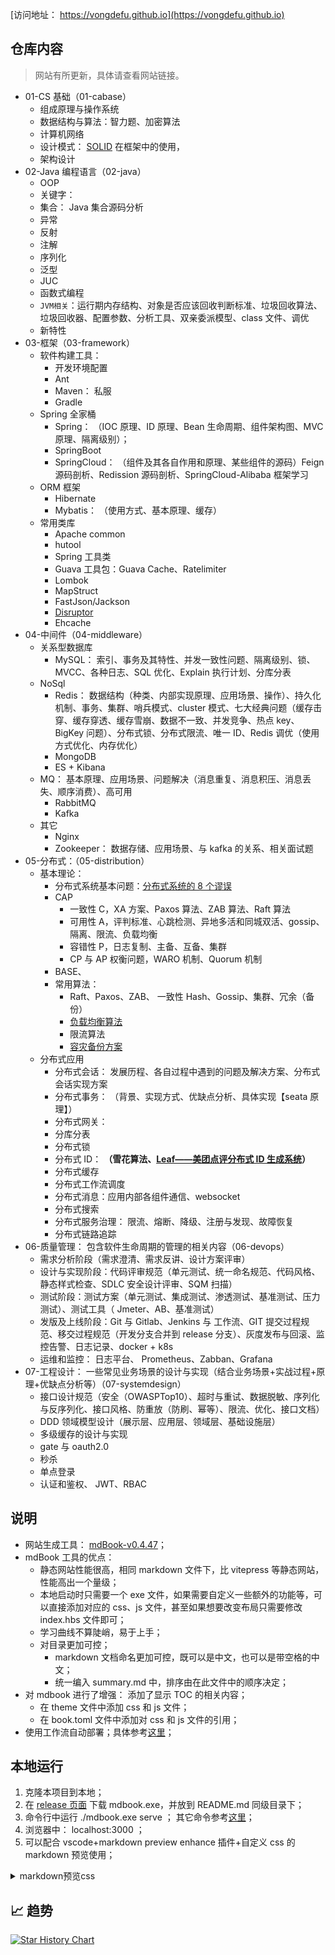 [访问地址： https://vongdefu.github.io](https://vongdefu.github.io)

## 仓库内容

> 网站有所更新，具体请查看网站链接。

- 01-CS 基础（01-cabase）
  - 组成原理与操作系统
  - 数据结构与算法：智力题、加密算法
  - 计算机网络
  - 设计模式： [SOLID](https://pdai.tech/md/dev-spec/spec/dev-th-solid.html) 在框架中的使用，
  - 架构设计
- 02-Java 编程语言（02-java）
  - OOP
  - 关键字：
  - 集合： Java 集合源码分析
  - 异常
  - 反射
  - 注解
  - 序列化
  - 泛型
  - JUC
  - 函数式编程
  - `JVM相关`：运行期内存结构、对象是否应该回收判断标准、垃圾回收算法、垃圾回收器、配置参数、分析工具、双亲委派模型、class 文件、调优
  - 新特性
- 03-框架（03-framework）
  - 软件构建工具：
    - 开发环境配置
    - Ant
    - Maven： 私服
    - Gradle
  - Spring 全家桶
    - Spring： （IOC 原理、ID 原理、Bean 生命周期、组件架构图、MVC 原理、隔离级别）；
    - SpringBoot
    - SpringCloud： （组件及其各自作用和原理、某些组件的源码）Feign 源码剖析、Redission 源码剖析、SpringCloud-Alibaba 框架学习
  - ORM 框架
    - Hibernate
    - Mybatis： （使用方式、基本原理、缓存）
  - 常用类库
    - Apache common
    - hutool
    - Spring 工具类
    - Guava 工具包：Guava Cache、Ratelimiter
    - Lombok
    - MapStruct
    - FastJson/Jackson
    - [Disruptor](https://javaguide.cn/high-performance/message-queue/disruptor-questions.html#disruptor-%E6%98%AF%E4%BB%80%E4%B9%88)
    - Ehcache
- 04-中间件（04-middleware）
  - 关系型数据库
    - MySQL： 索引、事务及其特性、并发一致性问题、隔离级别、锁、MVCC、各种日志、SQL 优化、Explain 执行计划、分库分表
  - NoSql
    - Redis： 数据结构（种类、内部实现原理、应用场景、操作）、持久化机制、事务、集群、哨兵模式、cluster 模式、七大经典问题（缓存击穿、缓存穿透、缓存雪崩、数据不一致、并发竞争、热点 key、BigKey 问题）、分布式锁、分布式限流、唯一 ID、Redis 调优（使用方式优化、内存优化）
    - MongoDB
    - ES + Kibana
  - MQ： 基本原理、应用场景、问题解决（消息重复、消息积压、消息丢失、顺序消费）、高可用
    - RabbitMQ
    - Kafka
  - 其它
    - Nginx
    - Zookeeper： 数据存储、应用场景、与 kafka 的关系、相关面试题
- 05-分布式：（05-distribution）
  - 基本理论：
    - 分布式系统基本问题：[分布式系统的 8 个谬误](https://pdai.tech/md/arch/arch-z-wrong.html)
    - CAP
      - 一致性 C，XA 方案、Paxos 算法、ZAB 算法、Raft 算法
      - 可用性 A，评判标准、心跳检测、异地多活和同城双活、gossip、隔离、限流、负载均衡
      - 容错性 P，日志复制、主备、互备、集群
      - CP 与 AP 权衡问题，WARO 机制、Quorum 机制
    - BASE、
    - 常用算法：
      - Raft、Paxos、ZAB、 一致性 Hash、Gossip、集群、冗余（备份）
      - [负载均衡算法 ](https://pdai.tech/md/algorithm/alg-domain-load-balance.html#google_vignette)
      - 限流算法
      - [容灾备份方案](https://pdai.tech/md/arch/arch-y-backup.html)
  - 分布式应用
    - 分布式会话： 发展历程、各自过程中遇到的问题及解决方案、分布式会话实现方案
    - 分布式事务： （背景、实现方式、优缺点分析、具体实现【seata 原理】）
    - 分布式网关：
    - 分库分表
    - 分布式锁
    - 分布式 ID： **（雪花算法、**[**Leaf——美团点评分布式 ID 生成系统**](https://tech.meituan.com/2017/04/21/mt-leaf.html)**）**
    - 分布式缓存
    - 分布式工作流调度
    - 分布式消息：应用内部各组件通信、websocket
    - 分布式搜索
    - 分布式服务治理： 限流、熔断、降级、注册与发现、故障恢复
    - 分布式链路追踪
- 06-质量管理： 包含软件生命周期的管理的相关内容（06-devops）
  - 需求分析阶段（需求澄清、需求反讲、设计方案评审）
  - 设计与实现阶段：代码评审规范（单元测试、统一命名规范、代码风格、静态样式检查、SDLC 安全设计评审、SQM 扫描）
  - 测试阶段：测试方案（单元测试、集成测试、渗透测试、基准测试、压力测试）、测试工具（ Jmeter、AB、基准测试）
  - 发版及上线阶段：Git 与 Gitlab、Jenkins 与 工作流、GIT 提交过程规范、移交过程规范（开发分支合并到 release 分支）、灰度发布与回滚、监控告警、日志记录、docker + k8s
  - 运维和监控： 日志平台、 Prometheus、Zabban、Grafana
- 07-工程设计： 一些常见业务场景的设计与实现（结合业务场景+实战过程+原理+优缺点分析等）（07-systemdesign）
  - 接口设计规范（安全（OWASPTop10）、超时与重试、数据脱敏、序列化与反序列化、接口风格、防重放（防刷、幂等）、限流、优化、接口文档）
  - DDD 领域模型设计（展示层、应用层、领域层、基础设施层）
  - 多级缓存的设计与实现
  - gate 与 oauth2.0
  - 秒杀
  - 单点登录
  - 认证和鉴权、 JWT、RBAC

## 说明

- 网站生成工具： [mdBook-v0.4.47](https://github.com/rust-lang/mdBook)；
- mdBook 工具的优点：
  - 静态网站性能很高，相同 markdown 文件下，比 vitepress 等静态网站，性能高出一个量级；
  - 本地启动时只需要一个 exe 文件，如果需要自定义一些额外的功能等，可以直接添加对应的 css、js 文件，甚至如果想要改变布局只需要修改 index.hbs 文件即可；
  - 学习曲线不算陡峭，易于上手；
  - 对目录更加可控；
    - markdown 文档命名更加可控，既可以是中文，也可以是带空格的中文；
    - 统一编入 summary.md 中，排序由在此文件中的顺序决定；
- 对 mdbook 进行了增强： 添加了显示 TOC 的相关内容；
  - 在 theme 文件中添加 css 和 js 文件；
  - 在 book.toml 文件中添加对 css 和 js 文件的引用；
- 使用工作流自动部署；具体参考[这里](https://github.com/rust-lang/mdBook/wiki/Automated-Deployment:-GitHub-Actions#using-deploy-via-actions)；

## 本地运行

1. 克隆本项目到本地；
2. 在 [release 页面](https://github.com/rust-lang/mdBook/releases/tag/v0.4.47) 下载 mdbook.exe，并放到 README.md 同级目录下；
3. 命令行中运行 ./mdbook.exe serve ； 其它命令参考[这里](https://rust-lang.github.io/mdBook/cli/index.html)；
4. 浏览器中： localhost:3000 ；
5. 可以配合 vscode+markdown preview enhance 插件+自定义 css 的 markdown 预览使用；

<details>

<summary>markdown预览css</summary>

```css
/* 整体页面布局 */
body {
  font-family: "Segoe UI", "Helvetica Neue", Arial, sans-serif;
  line-height: 1.6;
  color: #333;
  background-color: #fff;
  padding: 2em;
  max-width: 960px;
  margin: auto;
}

/* 标题样式 */
h1,
h2,
h3,
h4,
h5,
h6 {
  font-weight: bold;
  margin-top: 2em;
  margin-bottom: 1em;
  line-height: 1.25;
  color: #1a1a1a;
}

h1 {
  font-size: 2em;
  border-bottom: 2px solid #eaeaea;
  padding-bottom: 0.3em;
}

h2 {
  font-size: 1.6em;
  border-bottom: 1px solid #eaeaea;
  padding-bottom: 0.3em;
}

h3 {
  font-size: 1.4em;
}

h4 {
  font-size: 1.2em;
}

h5 {
  font-size: 1em;
}

h6 {
  font-size: 0.9em;
  color: #666;
}

/* 段落和列表 */
p {
  margin: 1em 0;
}

ul,
ol {
  padding-left: 2em;
  margin-top: 0.5em;
  margin-bottom: 0.5em;
}

li {
  margin: 0.3em 0;
}

/* 代码块 */
pre {
  background-color: #f8f8f8;
  padding: 1em;
  border-radius: 4px;
  overflow-x: auto;
  font-size: 0.95em;
}

code {
  font-family: "Courier New", Courier, monospace;
  background-color: #f4f4f4;
  padding: 0.2em 0.4em;
  border-radius: 4px;
}

/* 高亮代码行（适配 mdbook 风格） */
pre code {
  display: block;
  background-color: #f8f8f8;
  color: #333;
}

/* 链接样式 */
a {
  color: #007acc;
  text-decoration: none;
}

a:hover {
  text-decoration: underline;
}

/* 引用块 */
blockquote {
  border-left: 4px solid #ddd;
  padding-left: 1em;
  color: #666;
  margin: 1em 0;
  background-color: #f9f9f9;
}

/* 表格样式 */
table {
  border-collapse: collapse;
  margin: 1em 0;
  width: 100%;
}

th,
td {
  border: 1px solid #ddd;
  padding: 0.5em 1em;
}

th {
  background-color: #f4f4f4;
  text-align: left;
}

/* 分割线 */
hr {
  border: 0;
  height: 1px;
  background: #eaeaea;
  margin: 2em 0;
}
```

</details>

## :chart_with_upwards_trend: 趋势

[![Star History Chart](https://api.star-history.com/svg?repos=vongdefu/vongdefu.github.io&type=Date)](https://star-history.com/#vongdefu/vongdefu.github.io&Date)
